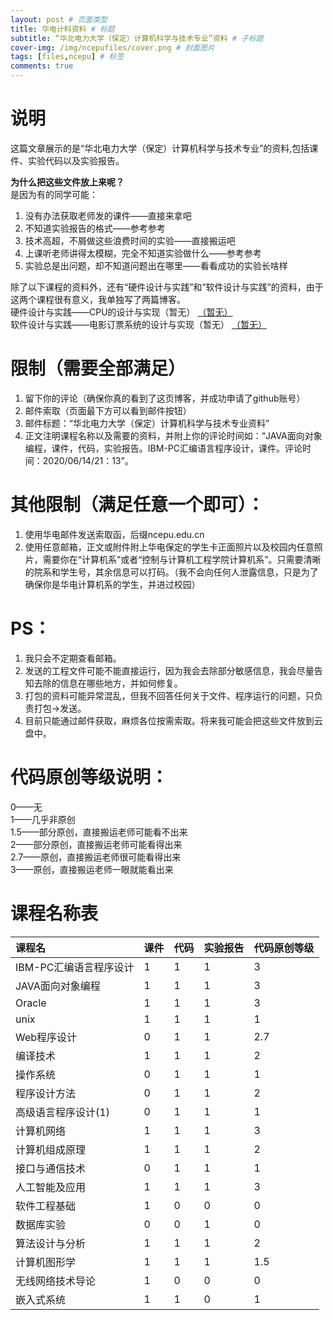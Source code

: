 ```yaml
---
layout: post # 页面类型
title: 华电计科资料 # 标题
subtitle: “华北电力大学（保定）计算机科学与技术专业”资料 # 子标题
cover-img: /img/ncepufiles/cover.png # 封面图片
tags: [files,ncepu] # 标签
comments: true
---
```

# 说明
这篇文章展示的是“华北电力大学（保定）计算机科学与技术专业”的资料,包括课件、实验代码以及实验报告。  

**为什么把这些文件放上来呢？**  
是因为有的同学可能：
1. 没有办法获取老师发的课件——直接来拿吧
2. 不知道实验报告的格式——参考参考
3. 技术高超，不屑做这些浪费时间的实验——直接搬运吧
4. 上课听老师讲得太模糊，完全不知道实验做什么——参考参考
5. 实验总是出问题，却不知道问题出在哪里——看看成功的实验长啥样
  

除了以下课程的资料外，还有“硬件设计与实践”和“软件设计与实践”的资料，由于这两个课程很有意义，我单独写了两篇博客。  
硬件设计与实践——CPU的设计与实现（暂无）  [（暂无）](http://bobbybby.top/2020-06-14-ncepu-files/)  
软件设计与实践——电影订票系统的设计与实现（暂无）  [（暂无）](http://bobbybby.top/2020-06-14-ncepu-files/)  

# 限制（需要全部满足）
1. 留下你的评论（确保你真的看到了这页博客，并成功申请了github账号）
2. 邮件索取（页面最下方可以看到邮件按钮）
3. 邮件标题：“华北电力大学（保定）计算机科学与技术专业资料”
4. 正文注明课程名称以及需要的资料，并附上你的评论时间如：“JAVA面向对象编程，课件，代码，实验报告。IBM-PC汇编语言程序设计，课件。评论时间：2020/06/14/21：13”。
  
# 其他限制（满足任意一个即可）：
1. 使用华电邮件发送索取函，后缀ncepu.edu.cn
2. 使用任意邮箱，正文或附件附上华电保定的学生卡正面照片以及校园内任意照片，需要你在“计算机系”或者“控制与计算机工程学院计算机系”。只需要清晰的院系和学生号，其余信息可以打码。（我不会向任何人泄露信息，只是为了确保你是华电计算机系的学生，并进过校园）
  
# PS：
1. 我只会不定期查看邮箱。
2. 发送的工程文件可能不能直接运行，因为我会去除部分敏感信息，我会尽量告知去除的信息在哪些地方，并如何修复。
3. 打包的资料可能异常混乱，但我不回答任何关于文件、程序运行的问题，只负责打包->发送。
4. 目前只能通过邮件获取，麻烦各位按需索取。将来我可能会把这些文件放到云盘中。
  
# 代码原创等级说明：
0——无  
1——几乎非原创  
1.5——部分原创，直接搬运老师可能看不出来  
2——部分原创，直接搬运老师可能看得出来  
2.7——原创，直接搬运老师很可能看得出来  
3——原创，直接搬运老师一眼就能看出来  

# 课程名称表

|课程名|课件|代码|实验报告|代码原创等级|
|:---|:---|:---|:---|:---|
|IBM-PC汇编语言程序设计|1|1|1|3|
|JAVA面向对象编程|1|1|1|3|
|Oracle|1|1|1|3|
|unix|1|1|1|1|
|Web程序设计|0|1|1|2.7|
|编译技术|1|1|1|2|
|操作系统|0|1|1|1|
|程序设计方法|0|1|1|2|
|高级语言程序设计(1)|0|1|1|1|
|计算机网络|1|1|1|3|
|计算机组成原理|1|1|1|2|
|接口与通信技术|0|1|1|1|
|人工智能及应用|1|1|1|3|
|软件工程基础|1|0|0|0|
|数据库实验|0|0|1|0|
|算法设计与分析|1|1|1|2|
|计算机图形学|1|1|1|1.5|
|无线网络技术导论|1|0|0|0|
|嵌入式系统|1|1|0|1|
